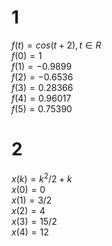 
# 1
$f(t) = cos(t+2), t ∈ R$ <br>
$f(0) = 1$ <br>
$f(1) = -0.9899$ <br>
$f(2) = -0.6536$ <br>
$f(3) = 0.28366$ <br>
$f(4) = 0.96017$ <br>
$f(5) = 0.75390$ <br>

# 2
$x(k)= k^2/2 + k$ <br>
$x(0) = 0$ <br>
$x(1) = 3/2$ <br>
$x(2) = 4$ <br>
$x(3) = 15/2$ <br>
$x(4) = 12$  